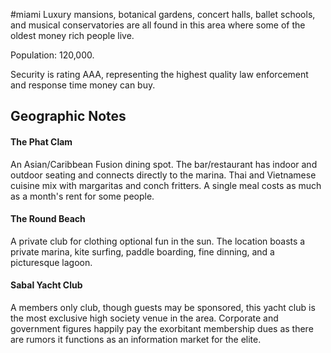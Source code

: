 #miami
Luxury mansions, botanical gardens, concert halls, ballet schools, and musical conservatories are all found in this area where some of the oldest money rich people live.   
  
Population: 120,000.  
  
Security is rating AAA, representing the highest quality law enforcement and response time money can buy.

## Geographic Notes

#### The Phat Clam

An Asian/Caribbean Fusion dining spot. The bar/restaurant has indoor and outdoor seating and connects directly to the marina. Thai and Vietnamese cuisine mix with margaritas and conch fritters. A single meal costs as much as a month's rent for some people.

#### The Round Beach

A private club for clothing optional fun in the sun. The location boasts a private marina, kite surfing, paddle boarding, fine dinning, and a picturesque lagoon.

#### Sabal Yacht Club

A members only club, though guests may be sponsored, this yacht club is the most exclusive high society venue in the area. Corporate and government figures happily pay the exorbitant membership dues as there are rumors it functions as an information market for the elite.

